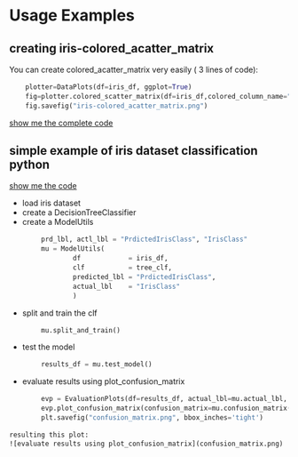 # Usage Examples
## creating iris-colored_acatter_matrix
You can create colored_acatter_matrix very easily ( 3 lines of code):
```python
    plotter=DataPlots(df=iris_df, ggplot=True)
    fig=plotter.colored_scatter_matrix(df=iris_df,colored_column_name="Target")
    fig.savefig("iris-colored_acatter_matrix.png")
```
[show me the complete code](iris-colored_acatter_matrix.py)

## simple example of iris dataset classification python
[show me the code](modelutil_simple_usage.py)
- load iris dataset
- create a DecisionTreeClassifier
- create a ModelUtils
```python
        prd_lbl, actl_lbl = "PrdictedIrisClass", "IrisClass"
        mu = ModelUtils(
                df            = iris_df,
                clf           = tree_clf,
                predicted_lbl = "PrdictedIrisClass",
                actual_lbl    = "IrisClass"
                )
```
- split and train the clf
```python
        mu.split_and_train()
```
- test the model
```python
        results_df = mu.test_model()
```
- evaluate results using plot_confusion_matrix
```python
        evp = EvaluationPlots(df=results_df, actual_lbl=mu.actual_lbl, predicted_lbl=mu.predicted_lbl)
        evp.plot_confusion_matrix(confusion_matrix=mu.confusion_matrix(), classes_lst=mu.clf.classes_)
        plt.savefig("confusion_matrix.png", bbox_inches='tight')
```
    resulting this plot:
    ![evaluate results using plot_confusion_matrix](confusion_matrix.png)

